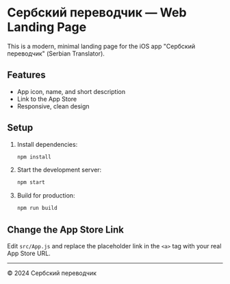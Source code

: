 # Сербский переводчик — Web Landing Page

This is a modern, minimal landing page for the iOS app "Сербский переводчик" (Serbian Translator).

## Features
- App icon, name, and short description
- Link to the App Store
- Responsive, clean design

## Setup
1. Install dependencies:
   ```bash
   npm install
   ```
2. Start the development server:
   ```bash
   npm start
   ```
3. Build for production:
   ```bash
   npm run build
   ```

## Change the App Store Link
Edit `src/App.js` and replace the placeholder link in the `<a>` tag with your real App Store URL.

---

© 2024 Сербский переводчик 